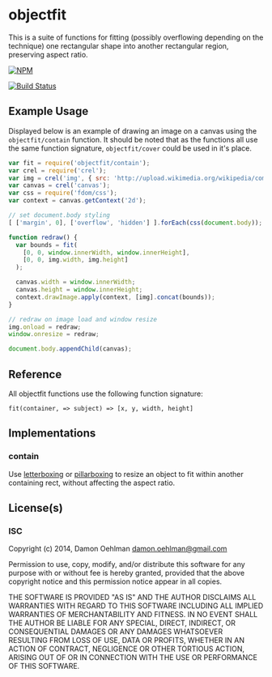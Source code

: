 # objectfit

This is a suite of functions for fitting (possibly overflowing depending on
the technique) one rectangular shape into another rectangular region,
preserving aspect ratio.


[![NPM](https://nodei.co/npm/objectfit.png)](https://nodei.co/npm/objectfit/)

[![Build Status](https://img.shields.io/travis/DamonOehlman/objectfit.svg?branch=master)](https://travis-ci.org/DamonOehlman/objectfit) 

## Example Usage

Displayed below is an example of drawing an image on a canvas using the
`objectfit/contain` function.  It should be noted that as the functions
all use the same function signature, `objectfit/cover` could be used in
it's place.

```js
var fit = require('objectfit/contain');
var crel = require('crel');
var img = crel('img', { src: 'http://upload.wikimedia.org/wikipedia/commons/thumb/6/6f/Altja_paadikuurid.jpg/1024px-Altja_paadikuurid.jpg' });
var canvas = crel('canvas');
var css = require('fdom/css');
var context = canvas.getContext('2d');

// set document.body styling
[ ['margin', 0], ['overflow', 'hidden'] ].forEach(css(document.body));

function redraw() {
  var bounds = fit(
    [0, 0, window.innerWidth, window.innerHeight],
    [0, 0, img.width, img.height]
  );

  canvas.width = window.innerWidth;
  canvas.height = window.innerHeight;
  context.drawImage.apply(context, [img].concat(bounds));
}

// redraw on image load and window resize
img.onload = redraw;
window.onresize = redraw;

document.body.appendChild(canvas);

```

## Reference

All objectfit functions use the following function signature:

```
fit(container, => subject) => [x, y, width, height]
```

## Implementations

### contain

Use [letterboxing](http://en.wikipedia.org/wiki/Letterbox) or
[pillarboxing](http://en.wikipedia.org/wiki/Pillar_box_(film)) to resize
an object to fit within another containing rect, without affecting the
aspect ratio.

## License(s)

### ISC

Copyright (c) 2014, Damon Oehlman <damon.oehlman@gmail.com>

Permission to use, copy, modify, and/or distribute this software for any
purpose with or without fee is hereby granted, provided that the above
copyright notice and this permission notice appear in all copies.

THE SOFTWARE IS PROVIDED "AS IS" AND THE AUTHOR DISCLAIMS ALL WARRANTIES WITH
REGARD TO THIS SOFTWARE INCLUDING ALL IMPLIED WARRANTIES OF MERCHANTABILITY
AND FITNESS. IN NO EVENT SHALL THE AUTHOR BE LIABLE FOR ANY SPECIAL, DIRECT,
INDIRECT, OR CONSEQUENTIAL DAMAGES OR ANY DAMAGES WHATSOEVER RESULTING FROM
LOSS OF USE, DATA OR PROFITS, WHETHER IN AN ACTION OF CONTRACT, NEGLIGENCE OR
OTHER TORTIOUS ACTION, ARISING OUT OF OR IN CONNECTION WITH THE USE OR
PERFORMANCE OF THIS SOFTWARE.
